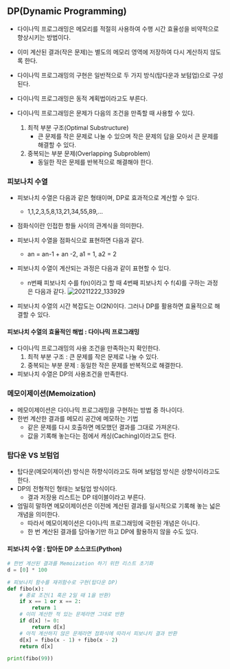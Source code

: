 ## DP(Dynamic Programming)

* 다이나믹 프로그래밍은 메모리를 적절히 사용하여 수행 시간 효율성을 비약적으로 향상시키는 방법이다.
* 이미 계산된 결과(작은 문제)는 별도의 메모리 영역에 저장하여 다시 계산하지 않도록 한다.
* 다이나믹 프로그래밍의 구현은 일반적으로 두 가지 방식(탑다운과 보텀업)으로 구성된다.
* 다이나믹 프로그래밍은 동적 계획법이라고도 부른다.

* 다이나믹 프로그래밍은 문제가 다음의 조건을 만족할 때 사용할 수 있다.
    1. 최적 부분 구조(Optimal Substructure)
        - 큰 문제를 작은 문제로 나눌 수 있으며 작은 문제의 답을 모아서 큰 문제를 해결할 수 있다.
    2. 중복되는 부분 문제(Overlapping Subproblem)
        - 동일한 작은 문제를 반복적으로 해결해야 한다.
    
### 피보나치 수열
* 피보나치 수열은 다음과 같은 형태이며, DP로 효과적으로 계산할 수 있다.
    - 1,1,2,3,5,8,13,21,34,55,89,...

* 점화식이란 인접한 항들 사이의 관계식을 의미한다.
* 피보나치 수열을 점화식으로 표현하면 다음과 같다.
    - an = an-1 + an -2, a1 = 1, a2 = 2

* 피보나치 수열이 계산되는 과정은 다음과 같이 표현할 수 있다.
    - n번째 피보나치 수를 f(n)이라고 할 때 4번째 피보나치 수 f(4)를 구하는 과정은 다음과 같다.
![20211222_133929](https://user-images.githubusercontent.com/45066128/147036861-fe509bb1-e750-4fae-8abe-f4a0ad24baf3.png)
*  피보나치 수열의 시간 복잡도는 O(2N)이다. 그러나 DP를 활용하면 효율적으로 해결할 수 있다.

#### 피보나치 수열의 효율적인 해법 : 다이나믹 프로그래밍
* 다이나믹 프로그래밍의 사용 조건을 만족하는지 확인한다.
    1. 최적 부분 구조 : 큰 문제를 작은 문제로 나눌 수 있다.
    2. 중복되는 부분 문제 : 동일한 작은 문제를 반복적으로 해결한다.
* 피보나치 수열은 DP의 사용조건을 만족한다.

### 메모이제이션(Memoization)
* 메모이제이션은 다이나믹 프로그래밍을 구현하는 방법 중 하나이다.
* 한번 계산한 결과를 메모리 공간에 메모하는 기법
    - 같은 문제를 다시 호출하면 메모했던 결과를 그대로 가져온다.
    - 값을 기록해 놓는다는 점에서 캐싱(Caching)이라고도 한다.

### 탑다운 VS 보텀업
* 탑다운(메모이제이션) 방식은 하향식이라고도 하며 보텀엄 방식은 상향식이라고도 한다.
* DP의 전형적인 형태는 보텀업 방식이다.
    * 결과 저장용 리스트는 DP 테이블이라고 부른다.
* 엄밀히 말하면 메모이제이션은 이전에 계산된 결과를 일시적으로 기록해 놓는 넓은 개념을 의미한다.
    * 따라서 메모이제이션은 다이나믹 프로그래밍에 국한된 개념은 아니다.
    * 한 번 계산된 결과를 담아놓기만 하고 DP에 활용하지 않을 수도 있다.

#### 피보나치 수열 : 탑아둔 DP 소스코드(Python)
```python
# 한번 계산된 결과를 Memoization 하기 위한 리스트 초기화
d = [0] * 100

# 피보나치 함수를 재귀함수로 구현(탑다운 DP)
def fibo(x):
    # 종료 조건(1 혹은 2일 때 1을 반환)
    if x == 1 or x == 2:
        return 1
    # 이미 계산한 적 있는 문제라면 그대로 반환
    if d[x] != 0:
        return d[x]
    # 아직 계산하지 않은 문제라면 점화식에 따라서 피보나치 결과 반환
    d[x] = fibo(x - 1) + fibo(x - 2)
    return d[x]

print(fibo(99))
